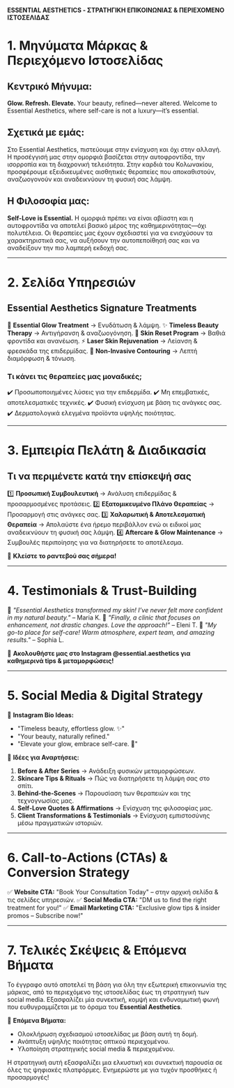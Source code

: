 **ESSENTIAL AESTHETICS \- ΣΤΡΑΤΗΓΙΚΗ ΕΠΙΚΟΙΝΩΝΙΑΣ & ΠΕΡΙΕΧΟΜΕΝΟ ΙΣΤΟΣΕΛΙΔΑΣ**

# **1\. Μηνύματα Μάρκας & Περιεχόμενο Ιστοσελίδας**

## **Κεντρικό Μήνυμα:**

**Glow. Refresh. Elevate.** Your beauty, refined—never altered. Welcome to Essential Aesthetics, where self-care is not a luxury—it’s essential.

## **Σχετικά με εμάς:**

Στο Essential Aesthetics, πιστεύουμε στην ενίσχυση και όχι στην αλλαγή. Η προσέγγισή μας στην ομορφιά βασίζεται στην αυτοφροντίδα, την ισορροπία και τη διαχρονική τελειότητα. Στην καρδιά του Κολωνακίου, προσφέρουμε εξειδικευμένες αισθητικές θεραπείες που αποκαθιστούν, αναζωογονούν και αναδεικνύουν τη φυσική σας λάμψη.

## **Η Φιλοσοφία μας:**

**Self-Love is Essential.** Η ομορφιά πρέπει να είναι αβίαστη και η αυτοφροντίδα να αποτελεί βασικό μέρος της καθημερινότητας—όχι πολυτέλεια. Οι θεραπείες μας έχουν σχεδιαστεί για να ενισχύσουν τα χαρακτηριστικά σας, να αυξήσουν την αυτοπεποίθησή σας και να αναδείξουν την πιο λαμπερή εκδοχή σας.

---

# **2\. Σελίδα Υπηρεσιών**

## **Essential Aesthetics Signature Treatments**

🌿 **Essential Glow Treatment** → Ενυδάτωση & λάμψη. ✨ **Timeless Beauty Therapy** → Αντιγήρανση & αναζωογόνηση. 🔹 **Skin Reset Program** → Βαθιά φροντίδα και ανανέωση. ⚡ **Laser Skin Rejuvenation** → Λείανση & φρεσκάδα της επιδερμίδας. 🌟 **Non-Invasive Contouring** → Λεπτή διαμόρφωση & τόνωση.

### **Τι κάνει τις θεραπείες μας μοναδικές;**

✔️ Προσωποποιημένες λύσεις για την επιδερμίδα. ✔️ Μη επεμβατικές, αποτελεσματικές τεχνικές. ✔️ Φυσική ενίσχυση με βάση τις ανάγκες σας. ✔️ Δερματολογικά ελεγμένα προϊόντα υψηλής ποιότητας.

---

# **3\. Εμπειρία Πελάτη & Διαδικασία**

## **Τι να περιμένετε κατά την επίσκεψή σας**

1️⃣ **Προσωπική Συμβουλευτική** → Ανάλυση επιδερμίδας & προσαρμοσμένες προτάσεις. 2️⃣ **Εξατομικευμένο Πλάνο Θεραπείας** → Προσαρμογή στις ανάγκες σας. 3️⃣ **Χαλαρωτική & Αποτελεσματική Θεραπεία** → Απολαύστε ένα ήρεμο περιβάλλον ενώ οι ειδικοί μας αναδεικνύουν τη φυσική σας λάμψη. 4️⃣ **Aftercare & Glow Maintenance** → Συμβουλές περιποίησης για να διατηρήσετε το αποτέλεσμα.

📅 **Κλείστε το ραντεβού σας σήμερα\!**

---

# **4\. Testimonials & Trust-Building**

💬 *"Essential Aesthetics transformed my skin\! I’ve never felt more confident in my natural beauty."* – Maria K. 💬 *"Finally, a clinic that focuses on enhancement, not drastic changes. Love the approach\!"* – Eleni T. 💬 *"My go-to place for self-care\! Warm atmosphere, expert team, and amazing results."* – Sophia L.

🔗 **Ακολουθήστε μας στο Instagram @essential.aesthetics για καθημερινά tips & μεταμορφώσεις\!**

---

# **5\. Social Media & Digital Strategy**

📌 **Instagram Bio Ideas:**

* "Timeless beauty, effortless glow. ✨"  
* "Your beauty, naturally refined."  
* "Elevate your glow, embrace self-care. 💫"

📸 **Ιδέες για Αναρτήσεις:**

1. **Before & After Series** → Ανάδειξη φυσικών μεταμορφώσεων.  
2. **Skincare Tips & Rituals** → Πώς να διατηρήσετε τη λάμψη σας στο σπίτι.  
3. **Behind-the-Scenes** → Παρουσίαση των θεραπειών και της τεχνογνωσίας μας.  
4. **Self-Love Quotes & Affirmations** → Ενίσχυση της φιλοσοφίας μας.  
5. **Client Transformations & Testimonials** → Ενίσχυση εμπιστοσύνης μέσω πραγματικών ιστοριών.

---

# **6\. Call-to-Actions (CTAs) & Conversion Strategy**

✅ **Website CTA:** "Book Your Consultation Today" – στην αρχική σελίδα & τις σελίδες υπηρεσιών. ✅ **Social Media CTA:** "DM us to find the right treatment for you\!" ✅ **Email Marketing CTA:** "Exclusive glow tips & insider promos – Subscribe now\!"

---

# **7\. Τελικές Σκέψεις & Επόμενα Βήματα**

Το έγγραφο αυτό αποτελεί τη βάση για όλη την εξωτερική επικοινωνία της μάρκας, από το περιεχόμενο της ιστοσελίδας έως τη στρατηγική των social media. Εξασφαλίζει μία συνεκτική, κομψή και ενδυναμωτική φωνή που ευθυγραμμίζεται με το όραμα του **Essential Aesthetics**.

🚀 **Επόμενα Βήματα:**

* Ολοκλήρωση σχεδιασμού ιστοσελίδας με βάση αυτή τη δομή.  
* Ανάπτυξη υψηλής ποιότητας οπτικού περιεχομένου.  
* Υλοποίηση στρατηγικής social media & περιεχομένου.

Η στρατηγική αυτή εξασφαλίζει μια ελκυστική και συνεκτική παρουσία σε όλες τις ψηφιακές πλατφόρμες. Ενημερώστε με για τυχόν προσθήκες ή προσαρμογές\!

